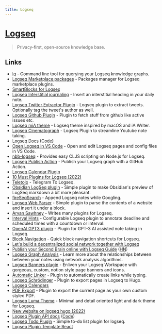 ```yaml
---
title: Logseq
---
```


# [Logseq](https://logseq.com/)

> Privacy-first, open-source knowledge base.

## Links

- [lq](https://github.com/cldwalker/logseq-query) - Command line tool for querying your Logseq knowledge graphs.
- [Logseq Marketplace packages](https://github.com/logseq/marketplace) - Packages manager for Logseq marketplace plugins.
- [SmartBlocks for Logseq](https://github.com/sawhney17/logseq-smartblocks)
- [Logseq Interstitial journaling](https://github.com/QWxleA/logseq-interstitial-heading-plugin) - Insert an interstitial heading in your daily note.
- [Logseq Twitter Extractor Plugin](https://github.com/sawhney17/logseq-twitter-extractor) - Logseq plugin to extract tweets. Optionally tag the tweet's author as well.
- [Logseq Github Plugin](https://github.com/sawhney17/logseq-github-plugin) - Plugin to fetch stuff from github like active issues etc.
- [Logseq miA theme](https://github.com/playerofgames/logseq-mia-theme) - Logseq theme inspired by macOS and iA Writer.
- [Logseq Cinematograph](https://github.com/QWxleA/cinematograph) - Logseq Plugin to streamline Youtube note taking.
- [Logseq Docs](https://docs.logseq.com/#/page/Contents) ([Code](https://github.com/logseq/docs))
- [Open Logseq in VS Code](https://github.com/rebornix/logseq-open-in-code) - Open and edit Logseq pages and config files in VS Code.
- [nbb-logseq](https://github.com/logseq/nbb-logseq) - Provides easy CLJS scripting on Node.js for Logseq.
- [Logseg Publish Action](https://github.com/pengx17/logseq-publish) - Publish your Logseq graph with a GitHub Action.
- [Logseq Calendar Plugin](https://github.com/haydenull/logseq-plugin-agenda)
- [10 Must Plugins for Logseq (2022)](https://www.youtube.com/watch?v=7rSs-WMF6Cg)
- [Teletolo](https://github.com/abul4fia/teletolo) - Telegram To Logseq.
- [Obsidian LogSeq plugin](https://github.com/ruivieira/obsidian-plugin-logseq) - Simple plugin to make Obsidian's preview of LogSeq markdown a bit more pleasant.
- [fireSeqSearch](https://github.com/Endle/fireSeqSearch) - Append Logseq notes while Googling.
- [Logseq Web Parser](https://github.com/sawhney17/logseq-web-parser) - Simple plugin to parse the contents of a website and insert it under a block.
- [Aryan Sawhney](https://aryansawhney.com/) - Writes many plugins for Logseq.
- [Interval Hints](https://github.com/KerfuffleV2/logseq-plugin-interval-hints) - Configurable Logseq plugin to annotate deadline and scheduled times with a countdown or interval.
- [OpenAI GPT3 plugin](https://github.com/briansunter/logseq-plugin-gpt3-openai) - Plugin for GPT-3 AI assisted note taking in Logseq.
- [Block Navigation](https://github.com/KerfuffleV2/logseq-plugin-blocknav) - Quick block navigation shortcuts for Logseq.
- [Let's build a decentralized social network together with Logseq](https://briansunter.com/graph/#/page/logseq-social)
- [Publish your Second Brain online with Logseq Guide](https://briansunter.com/graph/#/page/logseq-getting-started) ([HN](https://news.ycombinator.com/item?id=31876843))
- [Logseq Graph Analysis](https://github.com/trashhalo/logseq-graph-analysis) - Learn more about the relationships between between your notes using network analysis algorithms.
- [Logseq Banners plugin](https://github.com/sawhney17/logseq-banners-plugin) - Enliven your Logseq Workspace with gorgeous, custom, notion style page banners and icons.
- [Automatic Linker](https://github.com/sawhney17/logseq-automatic-linker) - Plugin to automatically create links while typing.
- [Logseq Schrödinger](https://github.com/sawhney17/logseq-schrodinger) - Plugin to export pages in Logseq to Hugo.
- [Logseq Calendars](https://github.com/sawhney17/logseq-calendars-plugin)
- [PDF Export](https://github.com/sawhney17/logseq-pdf-export) - Plugin to export the current page as your own custom styled PDF.
- [Logseq Luma Theme](https://github.com/gavinmn/logseq-luma) - Minimal and detail oriented light and dark theme for Logseq.
- [New website on logseq hugo (2022)](https://beta.briansunter.com/pages/new-website-on-logseq-hugo)
- [Logseq Plugin API docs](https://plugins-doc.logseq.com/) ([Code](https://github.com/logseq/plugins))
- [Logseq Todo Plugin](https://github.com/ahonn/logseq-plugin-todo) - Simple to-do list plugin for logseq.
- [Logseq Plugin Template React](https://github.com/pengx17/logseq-plugin-template-react)
